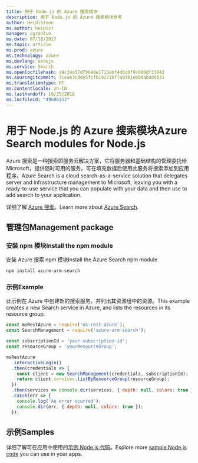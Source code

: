 ```yaml
---
title: 用于 Node.js 的 Azure 搜索模块
description: 用于 Node.js 的 Azure 搜索模块参考
author: HeidiSteen
ms.author: heidist
manager: cgronlun
ms.date: 07/18/2017
ms.topic: article
ms.prod: azure
ms.technology: azure
ms.devlang: nodejs
ms.service: Search
ms.openlocfilehash: a9c34a57d7964de1713ebf4d6c0f9c000df33042
ms.sourcegitcommit: 7cea63cdde5fcfb19271bf7a93b1eb0dabdddb31
ms.translationtype: HT
ms.contentlocale: zh-CN
ms.lasthandoff: 10/25/2018
ms.locfileid: "49686152"
---
```

# <a name="azure-search-modules-for-nodejs"></a><span data-ttu-id="b808f-103">用于 Node.js 的 Azure 搜索模块</span><span class="sxs-lookup"><span data-stu-id="b808f-103">Azure Search modules for Node.js</span></span>

<span data-ttu-id="b808f-104">Azure 搜索是一种搜索即服务云解决方案，它将服务器和基础结构的管理委托给 Microsoft，提供随时可用的服务。可在填充数据后使用此服务将搜索添加到应用程序。</span><span class="sxs-lookup"><span data-stu-id="b808f-104">Azure Search is a cloud search-as-a-service solution that delegates server and infrastructure management to Microsoft, leaving you with a ready-to-use service that you can populate with your data and then use to add search to your application.</span></span>

<span data-ttu-id="b808f-105">详细了解 [Azure 搜索](https://docs.microsoft.com/azure/search/search-what-is-azure-search)。</span><span class="sxs-lookup"><span data-stu-id="b808f-105">Learn more about [Azure Search](https://docs.microsoft.com/azure/search/search-what-is-azure-search).</span></span>

## <a name="management-package"></a><span data-ttu-id="b808f-106">管理包</span><span class="sxs-lookup"><span data-stu-id="b808f-106">Management package</span></span>

### <a name="install-the-npm-module"></a><span data-ttu-id="b808f-107">安装 npm 模块</span><span class="sxs-lookup"><span data-stu-id="b808f-107">Install the npm module</span></span>

<span data-ttu-id="b808f-108">安装 Azure 搜索 npm 模块</span><span class="sxs-lookup"><span data-stu-id="b808f-108">Install the Azure Search npm module</span></span>

```bash
npm install azure-arm-search
```

### <a name="example"></a><span data-ttu-id="b808f-109">示例</span><span class="sxs-lookup"><span data-stu-id="b808f-109">Example</span></span>

<span data-ttu-id="b808f-110">此示例在 Azure 中创建新的搜索服务，并列出其资源组中的资源。</span><span class="sxs-lookup"><span data-stu-id="b808f-110">This example creates a new Search service in Azure, and lists the resources in its resource group.</span></span>

```javascript
const msRestAzure = require('ms-rest-azure');
const SearchManagement = require('azure-arm-search');

const subscriptionId = 'your-subscription-id';
const resourceGroup = 'yourResourceGroup';

msRestAzure
  .interactiveLogin()
  .then(credentials => {
    const client = new SearchManagement(credentials, subscriptionId);
    return client.services.listByResourceGroup(resourceGroup);
  })
  .then(services => console.dir(services, { depth: null, colors: true }))
  .catch(err => {
    console.log('An error ocurred');
    console.dir(err, { depth: null, colors: true });
  });
```

## <a name="samples"></a><span data-ttu-id="b808f-111">示例</span><span class="sxs-lookup"><span data-stu-id="b808f-111">Samples</span></span>

<span data-ttu-id="b808f-112">详细了解可在应用中使用的[示例 Node.js 代码](https://azure.microsoft.com/resources/samples/?platform=nodejs)。</span><span class="sxs-lookup"><span data-stu-id="b808f-112">Explore more [sample Node.js code](https://azure.microsoft.com/resources/samples/?platform=nodejs) you can use in your apps.</span></span>
